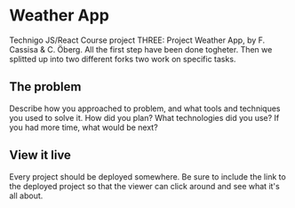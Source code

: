 # Weather App

Technigo JS/React Course project THREE: Project Weather App, by F. Cassisa & C. Öberg. 
All the first step have been done togheter. Then we splitted up into two different forks two work on specific tasks. 

## The problem

Describe how you approached to problem, and what tools and techniques you used to solve it. How did you plan? What technologies did you use? If you had more time, what would be next?

## View it live

Every project should be deployed somewhere. Be sure to include the link to the deployed project so that the viewer can click around and see what it's all about.
